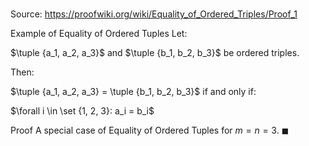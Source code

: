 # 

Source: https://proofwiki.org/wiki/Equality_of_Ordered_Triples/Proof_1

Example of Equality of Ordered Tuples
Let:

$\tuple {a_1, a_2, a_3}$ and $\tuple {b_1, b_2, b_3}$
be ordered triples.

Then:

$\tuple {a_1, a_2, a_3} = \tuple {b_1, b_2, b_3}$
if and only if:

$\forall i \in \set {1, 2, 3}: a_i = b_i$


Proof
A special case of Equality of Ordered Tuples for $m = n = 3$.
$\blacksquare$





